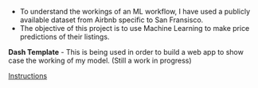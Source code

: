 - To understand the workings of an ML workflow, I have used a publicly available dataset from Airbnb specific to San Fransisco. 
-  The objective of this project is to use Machine Learning to make price predictions of their listings.

**Dash Template** - This is being used in order to build a web app to show case the working of my model. 
  (Still a work in progress)

[Instructions](https://lambdaschool.github.io/ds/unit2/dash-template/)

